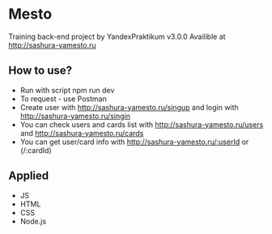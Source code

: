 # Mesto
Training back-end project by YandexPraktikum
v3.0.0
Availible at http://sashura-yamesto.ru


## How to use?
- Run with script npm run dev
- To request - use Postman
- Create user with http://sashura-yamesto.ru/singup and login with http://sashura-yamesto.ru/singin
- You can check users and cards list with http://sashura-yamesto.ru/users and http://sashura-yamesto.ru/cards
- You can get user/card info with http://sashura-yamesto.ru/:userId or (/:cardId)

## Applied
- JS
- HTML
- CSS
- Node.js

